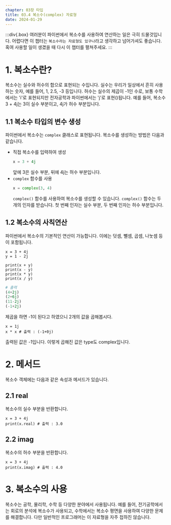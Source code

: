 ```yaml
---
chapter: 03장 타입
title: 03.4 복소수(complex) 자료형
date: 2024-01-29
---
```


:::div{.box}
여러분이 파이썬에서 복소수를 사용하여 연산하는 일은 극히 드물것입니다. 어렵다면 이 챕터는 `복소수라는 자료형도 있구나`라고 생각하고 넘어가셔도 좋습니다. 혹여 사용할 일이 생겼을 때 다시 이 챕터를 펼쳐주세요.
:::

# 1. 복소수란?

복소수는 실수와 허수의 합으로 표현되는 수입니다. 실수는 우리가 일상에서 흔히 사용하는 숫자, 예를 들어, 1, 2.5, -3 등입니다. 허수는 실수의 제곱이 -1인 수로, 보통 수학에서는 'i'로 표현되지만 전자공학과 파이썬에서는 'j'로 표현()됩니다. 예를 들어, 복소수 3 + 4j는 3이 실수 부분이고, 4j가 허수 부분입니다.

## 1.1 복소수 타입의 변수 생성

파이썬에서 복소수는 `complex` 클래스로 표현됩니다. 복소수를 생성하는 방법은 다음과 같습니다.

- 직접 복소수를 입력하여 생성
  ```python
  x = 3 + 4j
  ```
  앞에 3은 실수 부분, 뒤에 4j는 허수 부분입니다.
- `complex` 함수를 사용
  ```python
  x = complex(3, 4)
  ```
  `complex()` 함수를 사용하여 복소수를 생성할 수 있습니다. `complex()` 함수는 두 개의 인자를 받습니다. 첫 번째 인자는 실수 부분, 두 번째 인자는 허수 부분입니다.

## 1.2 복소수의 사칙연산

파이썬에서 복소수의 기본적인 연산이 가능합니다. 이에는 덧셈, 뺄셈, 곱셈, 나눗셈 등이 포함됩니다.

```python-exec
x = 3 + 4j
y = 1 - 2j

print(x + y)
print(x - y)
print(x * y)
print(x / y)
```

```python
# 출력
(4+2j)
(2+6j)
(11-2j)
(-1+2j)
```

제곱을 하면 -1이 된다고 하였으니 2개의 값을 곱해봅시다.

```python-exec
x = 1j
x * x # 출력 : (-1+0j)
```

출력된 값은 -1입니다. 이렇게 곱해진 값은 type도 complex입니다.

# 2. 메서드

복소수 객체에는 다음과 같은 속성과 메서드가 있습니다.

## 2.1 real

복소수의 실수 부분을 반환합니다.

```python-exec
x = 3 + 4j
print(x.real) # 출력 : 3.0
```

## 2.2 imag

복소수의 허수 부분을 반환합니다.

```python-exec
x = 3 + 4j
print(x.imag) # 출력 : 4.0
```

# 3. 복소수의 사용

복소수는 공학, 물리학, 수학 등 다양한 분야에서 사용됩니다. 예를 들어, 전기공학에서는 회로의 분석에 복소수가 사용되고, 수학에서는 복소수 평면을 사용하여 다양한 문제를 해결합니다. 다만 일반적인 프로그래머는 이 자료형을 자주 접하진 않습니다.
